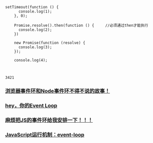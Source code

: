 ```
setTimeout(function () {
      console.log(1);
    }, 0);
    
    Promise.resolve().then(function () {     //必须通过then才能执行
      console.log(2);
    })
    
    new Promise(function (resolve) {
      console.log(3);
    });
    
    console.log(4);
    

 
3421
```
### [浏览器事件环和Node事件环不得不说的故事！](https://juejin.im/post/5b5f365e6fb9a04fa8673f97)
### [hey，你的Event Loop](https://juejin.im/post/5b63b4cb6fb9a04fb4017f5a)
### [麻烦把JS的事件环给我安排一下！！！](https://juejin.im/post/5b69b07d6fb9a04f86065596)
### [JavaScript运行机制：event-loop](https://juejin.im/post/5b6aea43f265da0f894b956b)

